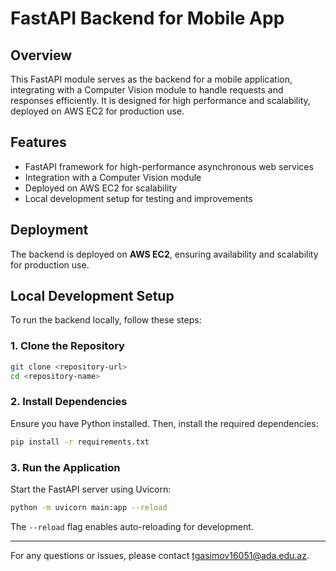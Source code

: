 # FastAPI Backend for Mobile App

## Overview
This FastAPI module serves as the backend for a mobile application, integrating with a Computer Vision module to handle requests and responses efficiently. It is designed for high performance and scalability, deployed on AWS EC2 for production use.

## Features
- FastAPI framework for high-performance asynchronous web services
- Integration with a Computer Vision module
- Deployed on AWS EC2 for scalability
- Local development setup for testing and improvements

## Deployment
The backend is deployed on **AWS EC2**, ensuring availability and scalability for production use.

## Local Development Setup
To run the backend locally, follow these steps:

### 1. Clone the Repository
```sh
git clone <repository-url>
cd <repository-name>
```

### 2. Install Dependencies
Ensure you have Python installed. Then, install the required dependencies:
```sh
pip install -r requirements.txt
```

### 3. Run the Application
Start the FastAPI server using Uvicorn:
```sh
python -m uvicorn main:app --reload
```
The `--reload` flag enables auto-reloading for development.

---

For any questions or issues, please contact tgasimov16051@ada.edu.az.

